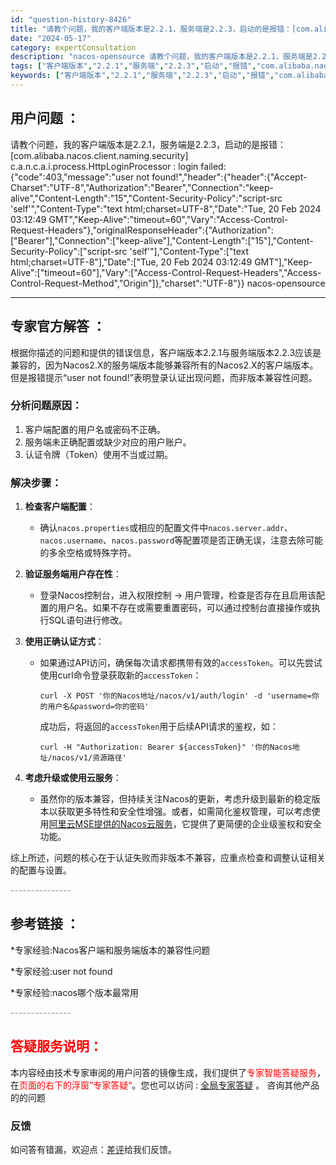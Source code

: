 ```yaml
---
id: "question-history-8426"
title: "请教个问题，我的客户端版本是2.2.1，服务端是2.2.3，启动的是报错：[com.alibaba.nacos.client.naming.security] c.a.n.c.a.i.process.HttpLoginProcessor   : login failed: {code:403,message:user not found!,header:{header:{Accept-Charset:UTF-8,Authorization:Bearer,Connection:keep-alive,Content-Length:15,Content-Security-Policy:script-src 'self',Content-Type:text html;charset=UTF-8,Date:Tue, 20 Feb 2024 03:12:49 GMT,Keep-Alive:timeout=60,Vary:Access-Control-Request-Headers},originalResponseHeader:{Authorization:[Bearer],Connection:[keep-alive],Content-Length:[15],Content-Security-Policy:[script-src 'self'],Content-Type:[text html;charset=UTF-8],Date:[Tue, 20 Feb 2024 03:12:49 GMT],Keep-Alive:[timeout=60],Vary:[Access-Control-Request-Headers,Access-Control-Request-Method,Origin]},charset:UTF-8}} nacos-opensource"
date: "2024-05-17"
category: expertConsultation
description: "nacos-opensource 请教个问题，我的客户端版本是2.2.1，服务端是2.2.3，启动的是报错：[com.alibaba.nacos.client.naming.security] c.a.n.c.a.i.process.HttpLoginProcessor   : login failed: {code:403,message:user not found!,header:{header:{Accept-Charset:UTF-8,Authorization:Bearer,Connection:keep-alive,Content-Length:15,Content-Security-Policy:script-src 'self',Content-Type:text html;charset=UTF-8,Date:Tue, 20 Feb 2024 03:12:49 GMT,Keep-Alive:timeout=60,Vary:Access-Control-Request-Headers},originalResponseHeader:{Authorization:[Bearer],Connection:[keep-alive],Content-Length:[15],Content-Security-Policy:[script-src 'self'],Content-Type:[text html;charset=UTF-8],Date:[Tue, 20 Feb 2024 03:12:49 GMT],Keep-Alive:[timeout=60],Vary:[Access-Control-Request-Headers,Access-Control-Request-Method,Origin]},charset:UTF-8}}"
tags: ["客户端版本","2.2.1","服务端","2.2.3","启动","报错","com.alibaba.nacos.client.naming.security","login failed","403","user not found"]
keywords: ["客户端版本","2.2.1","服务端","2.2.3","启动","报错","com.alibaba.nacos.client.naming.security","login failed","403","user not found"]
---
```


## 用户问题 ： 
 请教个问题，我的客户端版本是2.2.1，服务端是2.2.3，启动的是报错：[com.alibaba.nacos.client.naming.security] c.a.n.c.a.i.process.HttpLoginProcessor   : login failed: {"code":403,"message":"user not found!","header":{"header":{"Accept-Charset":"UTF-8","Authorization":"Bearer","Connection":"keep-alive","Content-Length":"15","Content-Security-Policy":"script-src 'self'","Content-Type":"text html;charset=UTF-8","Date":"Tue, 20 Feb 2024 03:12:49 GMT","Keep-Alive":"timeout=60","Vary":"Access-Control-Request-Headers"},"originalResponseHeader":{"Authorization":["Bearer"],"Connection":["keep-alive"],"Content-Length":["15"],"Content-Security-Policy":["script-src 'self'"],"Content-Type":["text html;charset=UTF-8"],"Date":["Tue, 20 Feb 2024 03:12:49 GMT"],"Keep-Alive":["timeout=60"],"Vary":["Access-Control-Request-Headers","Access-Control-Request-Method","Origin"]},"charset":"UTF-8"}} nacos-opensource 

---------------
## 专家官方解答 ：

根据你描述的问题和提供的错误信息，客户端版本2.2.1与服务端版本2.2.3应该是兼容的，因为Nacos2.X的服务端版本能够兼容所有的Nacos2.X的客户端版本。但是报错提示“user not found!”表明登录认证出现问题，而非版本兼容性问题。

### 分析问题原因：
1. 客户端配置的用户名或密码不正确。
2. 服务端未正确配置或缺少对应的用户账户。
3. 认证令牌（Token）使用不当或过期。

### 解决步骤：
1. **检查客户端配置**：
   - 确认`nacos.properties`或相应的配置文件中`nacos.server.addr`、`nacos.username`、`nacos.password`等配置项是否正确无误，注意去除可能的多余空格或特殊字符。
   
2. **验证服务端用户存在性**：
   - 登录Nacos控制台，进入权限控制 -> 用户管理，检查是否存在且启用该配置的用户名。如果不存在或需要重置密码，可以通过控制台直接操作或执行SQL语句进行修改。

3. **使用正确认证方式**：
   - 如果通过API访问，确保每次请求都携带有效的`accessToken`。可以先尝试使用curl命令登录获取新的`accessToken`：
     ```shell
     curl -X POST '你的Nacos地址/nacos/v1/auth/login' -d 'username=你的用户名&password=你的密码'
     ```
     成功后，将返回的`accessToken`用于后续API请求的鉴权，如：
     ```shell
     curl -H "Authorization: Bearer ${accessToken}" '你的Nacos地址/nacos/v1/资源路径'
     ```

4. **考虑升级或使用云服务**：
   - 虽然你的版本兼容，但持续关注Nacos的更新，考虑升级到最新的稳定版本以获取更多特性和安全性增强。或者，如需简化鉴权管理，可以考虑使用[阿里云MSE提供的Nacos云服务](https://www.aliyun.com/product/aliware/mse?spm=nacos.cloud.topbar.0.0.0)，它提供了更简便的企业级鉴权和安全功能。

综上所述，问题的核心在于认证失败而非版本不兼容，应重点检查和调整认证相关的配置与设置。


<font color="#949494">---------------</font> 


## 参考链接 ：

*专家经验:Nacos客户端和服务端版本的兼容性问题 
 
 *专家经验:user not found 
 
 *专家经验:nacos哪个版本最常用 


 <font color="#949494">---------------</font> 
 


## <font color="#FF0000">答疑服务说明：</font> 

本内容经由技术专家审阅的用户问答的镜像生成，我们提供了<font color="#FF0000">专家智能答疑服务</font>，在<font color="#FF0000">页面的右下的浮窗”专家答疑“</font>。您也可以访问 : [全局专家答疑](https://opensource.alibaba.com/chatBot) 。 咨询其他产品的的问题

### 反馈
如问答有错漏，欢迎点：[差评](https://ai.nacos.io/user/feedbackByEnhancerGradePOJOID?enhancerGradePOJOId=13647)给我们反馈。
